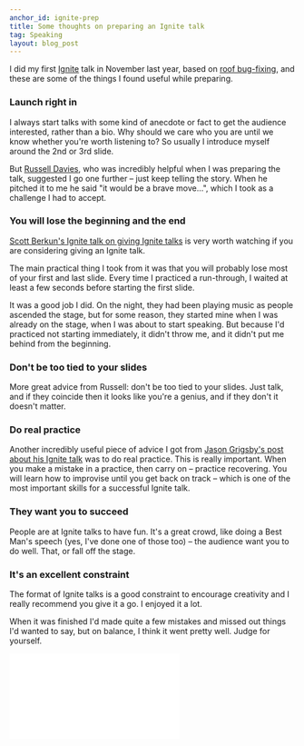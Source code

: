 ```yaml
---
anchor_id: ignite-prep
title: Some thoughts on preparing an Ignite talk
tag: Speaking
layout: blog_post
---
```


I did my first [Ignite](http://igniteshow.com/) talk in November last year, based on [roof bug-fixing](/jfdi/roof-bug-fixing.html), and these are some of the things I found useful while preparing.

### Launch right in

I always start talks with some kind of anecdote or fact to get the audience
interested, rather than a bio. Why should we care who you are until we know whether you're worth listening to? So usually I introduce myself around the 2nd or 3rd slide.

But [Russell Davies](http://russelldavies.typepad.com/home/), who was incredibly helpful when I was preparing the talk, suggested I go one further – just keep telling the story. When he pitched it to me he said "it would be a brave move...", which I took as a challenge I had to accept.

### You will lose the beginning and the end

[Scott Berkun's Ignite talk on giving Ignite talks](https://www.youtube.com/watch?v=rRa1IPkBFbg) is very worth watching if you are considering giving an Ignite talk.

The main practical thing I took from it was that you will probably lose most of your first and last slide. Every time I practiced a run-through, I waited at least a few seconds before starting the first slide.

It was a good job I did. On the night, they had been playing music as people ascended the stage, but for some reason, they started mine when I was already on the stage, when I was about to start speaking. But because I'd practiced not starting immediately, it didn't throw me, and it didn't put me behind from the beginning.

### Don't be too tied to your slides

More great advice from Russell: don't be too tied to your slides. Just talk, and if they coincide then it looks like you're a genius, and if they don't it doesn't matter.

### Do real practice

Another incredibly useful piece of advice I got from [Jason Grigsby's post about his Ignite talk](http://userfirstweb.com/328/successful-ignite-presentations/)
was to do real practice. This is really important. When you make a mistake in a practice, then carry on – practice recovering. You will learn how to improvise until you get back on track – which is one of the most important skills for a successful Ignite talk.

### They want you to succeed

People are at Ignite talks to have fun. It's a great crowd, like doing a Best Man's speech (yes, I've done one of those too) – the audience want you to do well. That, or fall off the stage.

### It's an excellent constraint

The format of Ignite talks is a good constraint to encourage creativity and I really recommend you give it a go. I enjoyed it a lot.

When it was finished I'd made quite a few mistakes and missed out things I'd wanted to say, but on balance, I think it went pretty well. Judge for yourself.

<div class="embedded">
  <iframe src="//www.youtube-nocookie.com/embed/Q1qWzz6liK0" frameborder="0" allowfullscreen></iframe>
</div>
